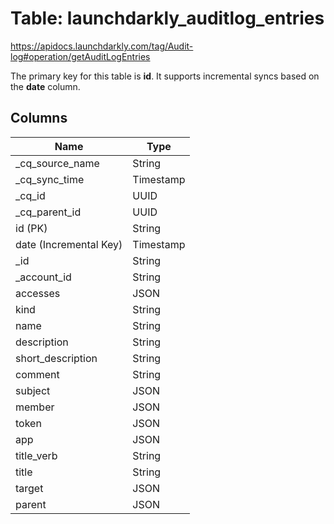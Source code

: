 # Table: launchdarkly_auditlog_entries

https://apidocs.launchdarkly.com/tag/Audit-log#operation/getAuditLogEntries

The primary key for this table is **id**.
It supports incremental syncs based on the **date** column.

## Columns

| Name          | Type          |
| ------------- | ------------- |
|_cq_source_name|String|
|_cq_sync_time|Timestamp|
|_cq_id|UUID|
|_cq_parent_id|UUID|
|id (PK)|String|
|date (Incremental Key)|Timestamp|
|_id|String|
|_account_id|String|
|accesses|JSON|
|kind|String|
|name|String|
|description|String|
|short_description|String|
|comment|String|
|subject|JSON|
|member|JSON|
|token|JSON|
|app|JSON|
|title_verb|String|
|title|String|
|target|JSON|
|parent|JSON|